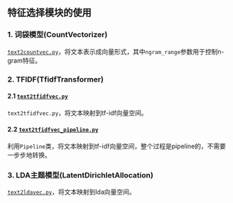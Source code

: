 ## 特征选择模块的使用

### 1. 词袋模型(CountVectorizer)
[`text2countvec.py`](https://github.com/liu-nlper/sklearn-practice/blob/master/sklearn.feature_extraction/text2countvec.py)，将文本表示成向量形式，其中`ngram_range`参数用于控制n-gram特征。

### 2. TFIDF(TfidfTransformer)
#### 2.1 [`text2tfidfvec.py`](https://github.com/liu-nlper/sklearn-practice/blob/master/sklearn.feature_extraction/text2tfidfvec.py)
`text2tfidfvec.py`，将文本映射到tf-idf向量空间。
#### 2.2 [`text2tfidfvec_pipeline.py`](https://github.com/liu-nlper/sklearn-practice/blob/master/sklearn.feature_extraction/text2tfidfvec_pipeline.py)
利用`Pipeline`类，将文本映射到tf-idf向量空间，整个过程是pipeline的，不需要一步步地转换。

### 3. LDA主题模型(LatentDirichletAllocation)
[`text2ldavec.py`](https://github.com/liu-nlper/sklearn-practice/blob/master/sklearn.feature_extraction/text2ldavec.py)，将文本映射到lda向量空间。